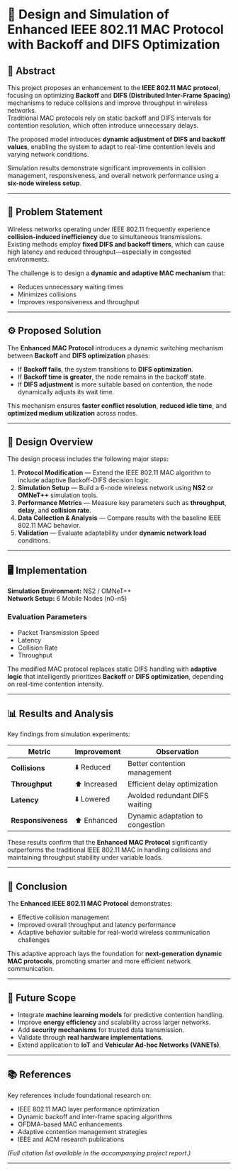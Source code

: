 # 📡 Design and Simulation of Enhanced IEEE 802.11 MAC Protocol with Backoff and DIFS Optimization

## 📘 Abstract
This project proposes an enhancement to the **IEEE 802.11 MAC protocol**, focusing on optimizing **Backoff** and **DIFS (Distributed Inter-Frame Spacing)** mechanisms to reduce collisions and improve throughput in wireless networks.  
Traditional MAC protocols rely on static backoff and DIFS intervals for contention resolution, which often introduce unnecessary delays.  

The proposed model introduces **dynamic adjustment of DIFS and backoff values**, enabling the system to adapt to real-time contention levels and varying network conditions.  

Simulation results demonstrate significant improvements in collision management, responsiveness, and overall network performance using a **six-node wireless setup**.

---

## 🧩 Problem Statement
Wireless networks operating under IEEE 802.11 frequently experience **collision-induced inefficiency** due to simultaneous transmissions.  
Existing methods employ **fixed DIFS and backoff timers**, which can cause high latency and reduced throughput—especially in congested environments.

The challenge is to design a **dynamic and adaptive MAC mechanism** that:
- Reduces unnecessary waiting times  
- Minimizes collisions  
- Improves responsiveness and throughput  

---

## ⚙️ Proposed Solution
The **Enhanced MAC Protocol** introduces a dynamic switching mechanism between **Backoff** and **DIFS optimization** phases:

- If **Backoff fails**, the system transitions to **DIFS optimization**.  
- If **Backoff time is greater**, the node remains in the backoff state.  
- If **DIFS adjustment** is more suitable based on contention, the node dynamically adjusts its wait time.  

This mechanism ensures **faster conflict resolution**, **reduced idle time**, and **optimized medium utilization** across nodes.

---

## 🧠 Design Overview
The design process includes the following major steps:

1. **Protocol Modification** — Extend the IEEE 802.11 MAC algorithm to include adaptive Backoff-DIFS decision logic.  
2. **Simulation Setup** — Build a 6-node wireless network using **NS2** or **OMNeT++** simulation tools.  
3. **Performance Metrics** — Measure key parameters such as **throughput**, **delay**, and **collision rate**.  
4. **Data Collection & Analysis** — Compare results with the baseline IEEE 802.11 MAC behavior.  
5. **Validation** — Evaluate adaptability under **dynamic network load** conditions.

---

## 🖥️ Implementation
**Simulation Environment:** NS2 / OMNeT++  
**Network Setup:** 6 Mobile Nodes (n0–n5)

### Evaluation Parameters
- Packet Transmission Speed  
- Latency  
- Collision Rate  
- Throughput  

The modified MAC protocol replaces static DIFS handling with **adaptive logic** that intelligently prioritizes **Backoff** or **DIFS optimization**, depending on real-time contention intensity.

---

## 📊 Results and Analysis
Key findings from simulation experiments:

| Metric | Improvement | Observation |
|--------|--------------|--------------|
| **Collisions** | ⬇️ Reduced | Better contention management |
| **Throughput** | ⬆️ Increased | Efficient delay optimization |
| **Latency** | ⬇️ Lowered | Avoided redundant DIFS waiting |
| **Responsiveness** | ⬆️ Enhanced | Dynamic adaptation to congestion |

These results confirm that the **Enhanced MAC Protocol** significantly outperforms the traditional IEEE 802.11 MAC in handling collisions and maintaining throughput stability under variable loads.

---

## 🧭 Conclusion
The **Enhanced IEEE 802.11 MAC Protocol** demonstrates:
- Effective collision management  
- Improved overall throughput and latency performance  
- Adaptive behavior suitable for real-world wireless communication challenges  

This adaptive approach lays the foundation for **next-generation dynamic MAC protocols**, promoting smarter and more efficient network communication.

---

## 🔮 Future Scope
- Integrate **machine learning models** for predictive contention handling.  
- Improve **energy efficiency** and scalability across larger networks.  
- Add **security mechanisms** for trusted data transmission.  
- Validate through **real hardware implementations**.  
- Extend application to **IoT** and **Vehicular Ad-hoc Networks (VANETs)**.

---

## 📚 References
Key references include foundational research on:
- IEEE 802.11 MAC layer performance optimization  
- Dynamic backoff and inter-frame spacing algorithms  
- OFDMA-based MAC enhancements  
- Adaptive contention management strategies  
- IEEE and ACM research publications  

*(Full citation list available in the accompanying project report.)*

---
